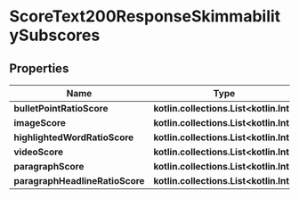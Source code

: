 
# ScoreText200ResponseSkimmabilitySubscores

## Properties
| Name | Type | Description | Notes |
| ------------ | ------------- | ------------- | ------------- |
| **bulletPointRatioScore** | **kotlin.collections.List&lt;kotlin.Int&gt;** |  |  [optional] |
| **imageScore** | **kotlin.collections.List&lt;kotlin.Int&gt;** |  |  [optional] |
| **highlightedWordRatioScore** | **kotlin.collections.List&lt;kotlin.Int&gt;** |  |  [optional] |
| **videoScore** | **kotlin.collections.List&lt;kotlin.Int&gt;** |  |  [optional] |
| **paragraphScore** | **kotlin.collections.List&lt;kotlin.Int&gt;** |  |  [optional] |
| **paragraphHeadlineRatioScore** | **kotlin.collections.List&lt;kotlin.Int&gt;** |  |  [optional] |



